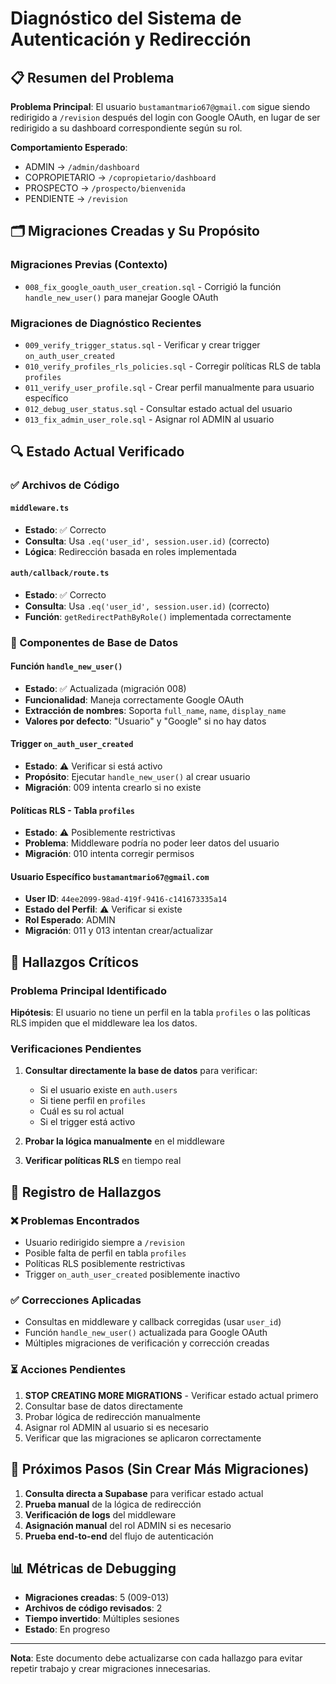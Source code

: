 # Diagnóstico del Sistema de Autenticación y Redirección

## 📋 Resumen del Problema

**Problema Principal**: El usuario `bustamantmario67@gmail.com` sigue siendo redirigido a `/revision` después del login con Google OAuth, en lugar de ser redirigido a su dashboard correspondiente según su rol.

**Comportamiento Esperado**: 
- ADMIN → `/admin/dashboard`
- COPROPIETARIO → `/copropietario/dashboard`
- PROSPECTO → `/prospecto/bienvenida`
- PENDIENTE → `/revision`

## 🗂️ Migraciones Creadas y Su Propósito

### Migraciones Previas (Contexto)
- `008_fix_google_oauth_user_creation.sql` - Corrigió la función `handle_new_user()` para manejar Google OAuth

### Migraciones de Diagnóstico Recientes
- `009_verify_trigger_status.sql` - Verificar y crear trigger `on_auth_user_created`
- `010_verify_profiles_rls_policies.sql` - Corregir políticas RLS de tabla `profiles`
- `011_verify_user_profile.sql` - Crear perfil manualmente para usuario específico
- `012_debug_user_status.sql` - Consultar estado actual del usuario
- `013_fix_admin_user_role.sql` - Asignar rol ADMIN al usuario

## 🔍 Estado Actual Verificado

### ✅ Archivos de Código

#### `middleware.ts`
- **Estado**: ✅ Correcto
- **Consulta**: Usa `.eq('user_id', session.user.id)` (correcto)
- **Lógica**: Redirección basada en roles implementada

#### `auth/callback/route.ts`
- **Estado**: ✅ Correcto
- **Consulta**: Usa `.eq('user_id', session.user.id)` (correcto)
- **Función**: `getRedirectPathByRole()` implementada correctamente

### 🔄 Componentes de Base de Datos

#### Función `handle_new_user()`
- **Estado**: ✅ Actualizada (migración 008)
- **Funcionalidad**: Maneja correctamente Google OAuth
- **Extracción de nombres**: Soporta `full_name`, `name`, `display_name`
- **Valores por defecto**: "Usuario" y "Google" si no hay datos

#### Trigger `on_auth_user_created`
- **Estado**: ⚠️ Verificar si está activo
- **Propósito**: Ejecutar `handle_new_user()` al crear usuario
- **Migración**: 009 intenta crearlo si no existe

#### Políticas RLS - Tabla `profiles`
- **Estado**: ⚠️ Posiblemente restrictivas
- **Problema**: Middleware podría no poder leer datos del usuario
- **Migración**: 010 intenta corregir permisos

#### Usuario Específico `bustamantmario67@gmail.com`
- **User ID**: `44ee2099-98ad-419f-9416-c141673335a14`
- **Estado del Perfil**: ⚠️ Verificar si existe
- **Rol Esperado**: ADMIN
- **Migración**: 011 y 013 intentan crear/actualizar

## 🚨 Hallazgos Críticos

### Problema Principal Identificado
**Hipótesis**: El usuario no tiene un perfil en la tabla `profiles` o las políticas RLS impiden que el middleware lea los datos.

### Verificaciones Pendientes
1. **Consultar directamente la base de datos** para verificar:
   - Si el usuario existe en `auth.users`
   - Si tiene perfil en `profiles`
   - Cuál es su rol actual
   - Si el trigger está activo

2. **Probar la lógica manualmente** en el middleware

3. **Verificar políticas RLS** en tiempo real

## 📝 Registro de Hallazgos

### ❌ Problemas Encontrados
- Usuario redirigido siempre a `/revision`
- Posible falta de perfil en tabla `profiles`
- Políticas RLS posiblemente restrictivas
- Trigger `on_auth_user_created` posiblemente inactivo

### ✅ Correcciones Aplicadas
- Consultas en middleware y callback corregidas (usar `user_id`)
- Función `handle_new_user()` actualizada para Google OAuth
- Múltiples migraciones de verificación y corrección creadas

### ⏳ Acciones Pendientes
1. **STOP CREATING MORE MIGRATIONS** - Verificar estado actual primero
2. Consultar base de datos directamente
3. Probar lógica de redirección manualmente
4. Asignar rol ADMIN al usuario si es necesario
5. Verificar que las migraciones se aplicaron correctamente

## 🎯 Próximos Pasos (Sin Crear Más Migraciones)

1. **Consulta directa a Supabase** para verificar estado actual
2. **Prueba manual** de la lógica de redirección
3. **Verificación de logs** del middleware
4. **Asignación manual** del rol ADMIN si es necesario
5. **Prueba end-to-end** del flujo de autenticación

## 📊 Métricas de Debugging

- **Migraciones creadas**: 5 (009-013)
- **Archivos de código revisados**: 2
- **Tiempo invertido**: Múltiples sesiones
- **Estado**: En progreso

---

**Nota**: Este documento debe actualizarse con cada hallazgo para evitar repetir trabajo y crear migraciones innecesarias.